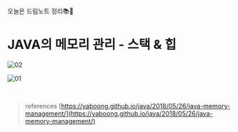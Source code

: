 오늘은 드림노트 정리📚🥰

# JAVA의 메모리 관리 - 스택 & 힙

![02](https://user-images.githubusercontent.com/52793122/135742702-092bf449-cf0b-4be7-a3a6-79169c069edb.jpeg)

![01](https://user-images.githubusercontent.com/52793122/135742699-1972256a-1f0d-4898-ab9a-7e675f3d5360.jpeg)

<br/>

> references
[https://yaboong.github.io/java/2018/05/26/java-memory-management/](https://yaboong.github.io/java/2018/05/26/java-memory-management/)
>